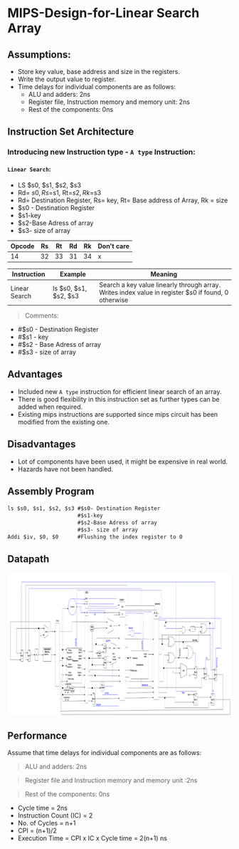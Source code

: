 # MIPS-Design-for-Linear Search Array

## Assumptions:
- Store key value, base address and size in the registers.
- Write the output value to register.
- Time delays for individual components are as follows:
    - ALU and adders: 2ns
    - Register file, Instruction memory and memory unit: 2ns
    - Rest of the components: 0ns

## Instruction Set Architecture
### Introducing new Instruction type - `A type` Instruction:
####   `Linear Search`:

- LS $s0, $s1, $s2, $s3
- Rd= $s0, Rs=$s1, Rt=$s2, Rk=$s3
- Rd= Destination Register, Rs= key, Rt= Base address of Array, Rk = size
- $s0 - Destination Register
- $s1-key
- $s2-Base Adress of array
- $s3- size of array


| Opcode    | Rs | Rt    | Rd  | Rk    | Don't care | 
| -------- | ------- | -------- | ------- | -------- | ------- |
| 14  | 32    | 33    | 31    | 34    | x    |


| Instruction    | Example | Meaning  | 
| -------- | ------- | -------- |
| Linear Search  | ls $s0, $s1, $s2, $s3    | Search a key value linearly through array. Writes index value in register $s0 if found, 0 otherwise    | 

> Comments:

- #$s0 - Destination Register
- #$s1 - key
- #$s2 - Base Adress of array
- #$s3 - size of array

## Advantages
- Included new `A type` instruction for efficient linear search of an
array.
- There is good flexibility in this instruction set as further
types can be added when required.
- Existing mips instructions are supported since mips circuit has been
modified from the existing one.

## Disadvantages
- Lot of components have been used, it might be expensive in real
world.
- Hazards have not been handled.

## Assembly Program

```assembly code
ls $s0, $s1, $s2, $s3 #$s0- Destination Register
                      #$s1-key
                      #$s2-Base Adress of array
                      #$s3- size of array
Addi $iv, $0, $0      #Flushing the index register to 0
```

## Datapath

![datapath](./datapath.png)

## Performance

Assume that time delays for individual components are as follows:
>ALU and adders: 2ns

>Register file and Instruction memory and memory unit :2ns

>Rest of the components: 0ns

- Cycle time = 2ns
- Instruction Count (IC) = 2
- No. of Cycles = n+1
- CPI = (n+1)/2
- Execution Time = CPI x IC x Cycle time = 2(n+1) ns